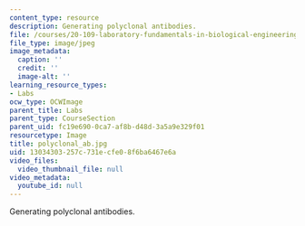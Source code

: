 ```yaml
---
content_type: resource
description: Generating polyclonal antibodies.
file: /courses/20-109-laboratory-fundamentals-in-biological-engineering-fall-2007/13034303257c731ecfe08f6ba6467e6a_polyclonal_ab.jpg
file_type: image/jpeg
image_metadata:
  caption: ''
  credit: ''
  image-alt: ''
learning_resource_types:
- Labs
ocw_type: OCWImage
parent_title: Labs
parent_type: CourseSection
parent_uid: fc19e690-0ca7-af8b-d48d-3a5a9e329f01
resourcetype: Image
title: polyclonal_ab.jpg
uid: 13034303-257c-731e-cfe0-8f6ba6467e6a
video_files:
  video_thumbnail_file: null
video_metadata:
  youtube_id: null
---
```

Generating polyclonal antibodies.

